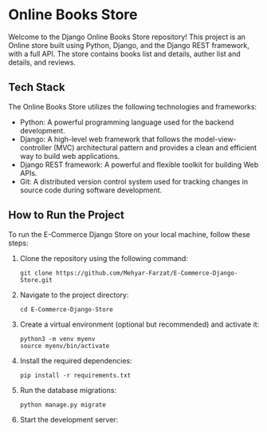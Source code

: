 # Online Books Store

Welcome to the Django Online Books Store repository! This project is an Online store built using Python, Django, and the Django REST framework, with a full API. The store contains books list and details, auther list and details, and reviews.

## Tech Stack

The Online Books Store utilizes the following technologies and frameworks:

- Python: A powerful programming language used for the backend development.
- Django: A high-level web framework that follows the model-view-controller (MVC) architectural pattern and provides a clean and efficient way to build web applications.
- Django REST framework: A powerful and flexible toolkit for building Web APIs.
- Git: A distributed version control system used for tracking changes in source code during software development.

## How to Run the Project

To run the E-Commerce Django Store on your local machine, follow these steps:

1. Clone the repository using the following command:
   ````
   git clone https://github.com/Mehyar-Farzat/E-Commerce-Django-Store.git
2. Navigate to the project directory:
   ````
   cd E-Commerce-Django-Store
3. Create a virtual environment (optional but recommended) and activate it:
   ````
   python3 -m venv myenv
   source myenv/bin/activate
   
4. Install the required dependencies:
   ````
   pip install -r requirements.txt
5. Run the database migrations:
   ````
   python manage.py migrate
6. Start the development server:
   ````
